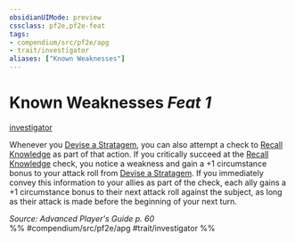 ```yaml
---
obsidianUIMode: preview
cssclass: pf2e,pf2e-feat
tags:
- compendium/src/pf2e/apg
- trait/investigator
aliases: ["Known Weaknesses"]
---
```

# Known Weaknesses  *Feat 1*  
[investigator](../../rules/traits/investigator-apg.md)  


Whenever you [Devise a Stratagem](../../rules/actions/devise-a-stratagem-apg.md), you can also attempt a check to [Recall Knowledge](../../rules/actions/recall-knowledge.md) as part of that action. If you critically succeed at the [Recall Knowledge](../../rules/actions/recall-knowledge.md) check, you notice a weakness and gain a +1 circumstance bonus to your attack roll from [Devise a Stratagem](../../rules/actions/devise-a-stratagem-apg.md). If you immediately convey this information to your allies as part of the check, each ally gains a +1 circumstance bonus to their next attack roll against the subject, as long as their attack is made before the beginning of your next turn.

*Source: Advanced Player's Guide p. 60*  
%% #compendium/src/pf2e/apg #trait/investigator %%